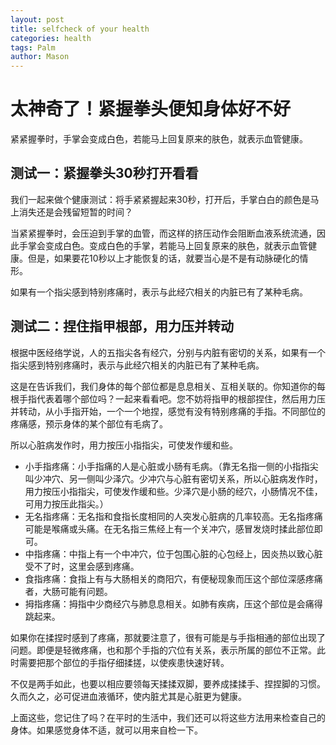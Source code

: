 ```yaml
---
layout: post
title: selfcheck of your health
categories: health
tags: Palm
author: Mason
---
```


# 太神奇了！紧握拳头便知身体好不好

紧紧握拳时，手掌会变成白色，若能马上回复原来的肤色，就表示血管健康。

## 测试一：紧握拳头30秒打开看看

我们一起来做个健康测试：将手紧紧握起来30秒，打开后，手掌白白的颜色是马上消失还是会残留短暂的时间？

当紧紧握拳时，会压迫到手掌的血管，而这样的挤压动作会阻断血液系统流通，因此手掌会变成白色。变成白色的手掌，若能马上回复原来的肤色，就表示血管健康。但是，如果要花10秒以上才能恢复的话，就要当心是不是有动脉硬化的情形。

如果有一个指尖感到特别疼痛时，表示与此经穴相关的内脏已有了某种毛病。

## 测试二：捏住指甲根部，用力压并转动

根据中医经络学说，人的五指尖各有经穴，分别与内脏有密切的关系，如果有一个指尖感到特别疼痛时，表示与此经穴相关的内脏已有了某种毛病。

这是在告诉我们，我们身体的每个部位都是息息相关、互相关联的。你知道你的每根手指代表着哪个部位吗？一起来看看吧。您不妨将指甲的根部捏住，然后用力压并转动，从小手指开始，一个一个地捏，感觉有没有特别疼痛的手指。不同部位的疼痛感，预示身体的某个部位有毛病了。

所以心脏病发作时，用力按压小指指尖，可使发作缓和些。

* 小手指疼痛：小手指痛的人是心脏或小肠有毛病。（靠无名指一侧的小指指尖叫少冲穴、另一侧叫少泽穴。少冲穴与心脏有密切关系，所以心脏病发作时，用力按压小指指尖，可使发作缓和些。少泽穴是小肠的经穴，小肠情况不佳，可用力按压此指尖。）
* 无名指疼痛：无名指和食指长度相同的人突发心脏病的几率较高。无名指疼痛可能是喉痛或头痛。在无名指三焦经上有一个关冲穴，感冒发烧时揉此部位即可。
* 中指疼痛：中指上有一个中冲穴，位于包围心脏的心包经上，因炎热以致心脏受不了时，这里会感到疼痛。
* 食指疼痛：食指上有与大肠相关的商阳穴，有便秘现象而压这个部位深感疼痛者，大肠可能有问题。
* 拇指疼痛：拇指中少商经穴与肺息息相关。如肺有疾病，压这个部位是会痛得跳起来。

如果你在揉捏时感到了疼痛，那就要注意了，很有可能是与手指相通的部位出现了问题。即便是轻微疼痛，也和那个手指的穴位有关系，表示所属的部位不正常。此时需要把那个部位的手指仔细揉搓，以使疾患快速好转。

不仅是两手如此，也要以相应要领每天揉揉双脚，要养成揉揉手、捏捏脚的习惯。久而久之，必可促进血液循环，使内脏尤其是心脏更为健康。

上面这些，您记住了吗？在平时的生活中，我们还可以将这些方法用来检查自己的身体。如果感觉身体不适，就可以用来自检一下。
